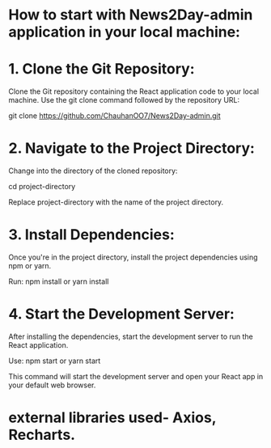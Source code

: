 # How to start with News2Day-admin application in your local machine:

# 1. Clone the Git Repository:
   Clone the Git repository containing the React application code to your local machine. Use the git clone command followed by the repository URL:
   
   git clone https://github.com/ChauhanOO7/News2Day-admin.git

# 2. Navigate to the Project Directory:
Change into the directory of the cloned repository:

cd project-directory

Replace project-directory with the name of the project directory.

# 3. Install Dependencies:
Once you're in the project directory, install the project dependencies using npm or yarn.

Run:  npm install
or  yarn install

# 4.  Start the Development Server:
After installing the dependencies, start the development server to run the React application.

Use:
npm start
   or
yarn start

This command will start the development server and open your React app in your default web browser.

# external libraries used- Axios, Recharts.
 

